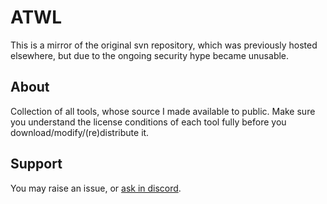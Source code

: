 # ATWL
This is a mirror of the original svn repository, which was previously hosted elsewhere, but due to the ongoing security hype became unusable.

## About
Collection of all tools, whose source I made available to public. Make sure you understand the license conditions of each tool fully before you download/modify/(re)distribute it.

## Support
You may raise an issue, or [ask in discord](https://discord.gg/bTmGP55SJf).
